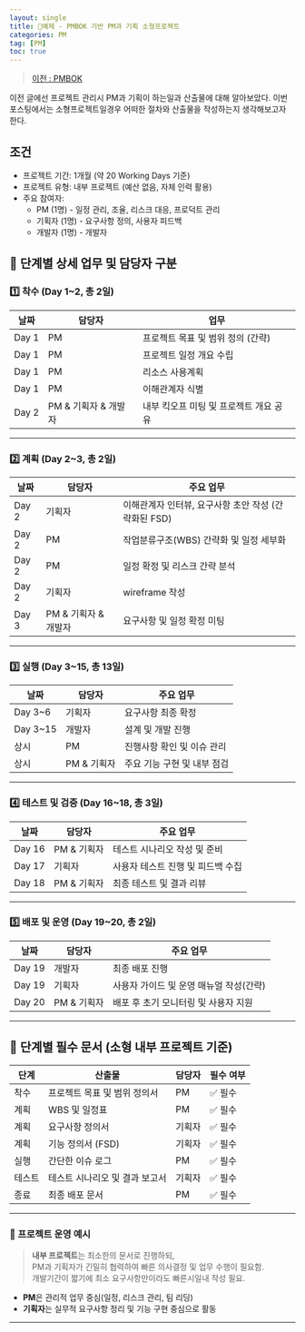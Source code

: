 ```yaml
---
layout: single
title: 🎯예제 - PMBOK 기반 PM과 기획 소형프로젝트 
categories: PM
tag: [PM]
toc: true
---
```


> [이전 : PMBOK](../프로젝트관리_PM과기획)

이전 글에선 프로젝트 관리시 PM과 기획이 하는일과 산출물에 대해 알아보았다. 이번 포스팅에서는 소형프로젝트일경우 어떠한 절차와 산출물을 작성하는지 생각해보고자 한다.

## 조건
-	프로젝트 기간: 1개월 (약 20 Working Days 기준)
-	프로젝트 유형: 내부 프로젝트 (예산 없음, 자체 인력 활용)
-	주요 참여자:
      -	PM (1명) - 일정 관리, 조율, 리스크 대응, 프로덕트 관리
      - 기획자 (1명) - 요구사항 정의, 사용자 피드백
      - 개발자 (1명) - 개발자

## 📅 단계별 상세 업무 및 담당자 구분

### 1️⃣ 착수 (Day 1~2, 총 2일)

| 날짜    | 담당자            | 업무                  |
|-------|----------------|---------------------|
| Day 1 | PM             | 프로젝트 목표 및 범위 정의 (간략) |
| Day 1 | PM             | 프로젝트 일정 개요 수립       |
| Day 1 | PM             | 리소스 사용계획            |
| Day 1 | PM             | 이해관계자 식별            |
| Day 2 | PM & 기획자 & 개발자 | 내부 킥오프 미팅 및 프로젝트 개요 공유 |

---

### 2️⃣ 계획 (Day 2~3, 총 2일)
| 날짜    | 담당자            | 주요 업무                            |
|-------|----------------|----------------------------------|
| Day 2 | 기획자            | 이해관계자 인터뷰, 요구사항 초안 작성 (간략화된 FSD) |
| Day 2 | PM             | 작업분류구조(WBS) 간략화 및 일정 세부화         |
| Day 2 | PM             | 일정 확정 및 리스크 간략 분석                |
| Day 2 | 기획자            | wireframe 작성                     |
| Day 3 | PM & 기획자 & 개발자 | 요구사항 및 일정 확정 미팅                  |

---

### 3️⃣ 실행 (Day 3~15, 총 13일)
| 날짜       | 담당자 | 주요 업무 |
|----------|--------|-----------|
| Day 3~6  | 기획자 | 요구사항 최종 확정 |
| Day 3~15 | 개발자 | 설계 및 개발 진행 |
| 상시       | PM | 진행사항 확인 및 이슈 관리 |
| 상시       | PM & 기획자 | 주요 기능 구현 및 내부 점검 |

---

### 4️⃣ 테스트 및 검증 (Day 16~18, 총 3일)
| 날짜 | 담당자 | 주요 업무 |
|------|--------|-----------|
| Day 16 | PM & 기획자 | 테스트 시나리오 작성 및 준비 |
| Day 17 | 기획자 | 사용자 테스트 진행 및 피드백 수집 |
| Day 18 | PM & 기획자 | 최종 테스트 및 결과 리뷰 |

---

### 5️⃣ 배포 및 운영 (Day 19~20, 총 2일)
| 날짜 | 담당자      | 주요 업무 |
|------|----------|-----------|
| Day 19 | 개발자    | 최종 배포 진행 |
| Day 19 | 기획자      | 사용자 가이드 및 운영 매뉴얼 작성(간략) |
| Day 20 | PM & 기획자 | 배포 후 초기 모니터링 및 사용자 지원 |

---

## 📌 단계별 필수 문서 (소형 내부 프로젝트 기준)


| 단계 | 산출물 | 담당자 | 필수 여부 |
|-------|--------|------------|---|
| 착수 | 프로젝트 목표 및 범위 정의서 | PM | ✅ 필수 |
| 계획 | WBS 및 일정표 | PM | ✅ 필수 |
| 계획 | 요구사항 정의서 | 기획자 | ✅ 필수 |
| 계획 | 기능 정의서 (FSD) | 기획자 | ✅ 필수 |
| 실행 | 간단한 이슈 로그 | PM | ✅ 필수 |
| 테스트 | 테스트 시나리오 및 결과 보고서 | 기획자 | ✅ 필수 |
| 종료 | 최종 배포 문서 | PM | ✅ 필수 |

---

### 📝 프로젝트 운영 예시

> **내부 프로젝트**는 최소한의 문서로 진행하되,  
> PM과 기획자가 긴밀히 협력하여 빠른 의사결정 및 업무 수행이 필요함.  
> 개발기간이 짧기에 최소 요구사항만이라도 빠른시일내 작성 필요.

- **PM**은 관리적 업무 중심(일정, 리스크 관리, 팀 리딩)
- **기획자**는 실무적 요구사항 정리 및 기능 구현 중심으로 활동

---
